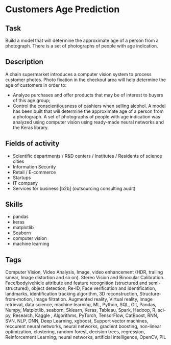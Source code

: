 # Customers Age Prediction

## Task
Build a model that will determine the approximate age of a person from a photograph. There is a set of photographs of people with age indication.

## Description
A chain supermarket introduces a computer vision system to process customer photos. Photo fixation in the checkout area will help determine the age of customers in order to:
* Analyze purchases and offer products that may be of interest to buyers of this age group;
* Control the conscientiousness of cashiers when selling alcohol.
A model has been built that will determine the approximate age of a person from a photograph.
A set of photographs of people with age indication was analyzed using computer vision using ready-made neural networks and the Keras library.

## Fields of activity

* Scientific departments / R&D centers / Institutes / Residents of science cities
* Information Security
* Retail / E-commerce
* Startups
* IT company
* Services for business [b2b] (outsourcing consulting audit)

## Skills

* pandas
* keras
* matplotlib
* Seaborn
* computer vision
* machine learning

## Tags

Computer Vision, Video Analysis, Image, video enhancement (HDR, trailing smear, Image distortion and so on). Stereo Vision and Binocular Calibration. Face/body/vehicle attribute and feature recognition (structured and semi-structured), object detection, Re-ID, Face verification and identification, landmarks, identification tracking algorithm, 3D reconstruction, Structure-from-motion, Image filtration. Augmented reality, Virtual reality, Image retrieval, data science, machine learning, ML, Python, SQL, Git, Pandas, Numpy, Matplotlib, seaborn, Sklearn, Keras, Tableau, Spark, Hadoop, R, sci-py, Research, Kaggle , Algorithms, PyTorch, TensorFlow, CatBoost, RNN, SVN, NLP, DNN, Deep Learning, xgboost, Support vector machines, reccurent neural networks, neural networks, gradient boosting, non-linear optimization, clustering, random forest, decision trees, regression, Reinforcement Learning, neural networks, artificial intelligence, OpenCV, PIL
